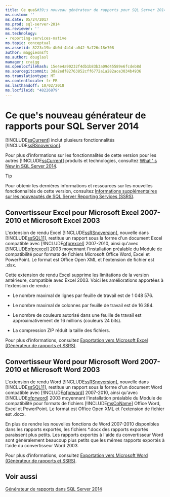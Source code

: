 ```yaml
---
title: Ce que&#39;s nouveau générateur de rapports pour SQL Server 2014 | Microsoft Docs
ms.custom: ''
ms.date: 05/24/2017
ms.prod: sql-server-2014
ms.reviewer: ''
ms.technology:
- reporting-services-native
ms.topic: conceptual
ms.assetid: 8223c19b-4b0d-4b1d-a042-9a726c18e708
author: maggiesmsft
ms.author: douglasl
manager: craigg
ms.openlocfilehash: 15e4e4a90232f4db1b83b3a09d45589e6fcdeb8d
ms.sourcegitcommit: 3da2edf82763852cff6772a1a282ace3034b4936
ms.translationtype: MT
ms.contentlocale: fr-FR
ms.lasthandoff: 10/02/2018
ms.locfileid: "48226879"
---
```

# <a name="what39s-new-in-report-builder-for-sql-server-2014"></a>Ce que&#39;s nouveau générateur de rapports pour SQL Server 2014
  [!INCLUDE[ssCurrent](../includes/sscurrent-md.md)] inclut plusieurs fonctionnalités [!INCLUDE[ssRSnoversion](../includes/ssrsnoversion-md.md)].  
  
 Pour plus d’informations sur les fonctionnalités de cette version pour les autres [!INCLUDE[ssCurrent](../includes/sscurrent-md.md)] produits et technologies, consultez [What ' s New in SQL Server 2014](../sql-server/what-s-new-in-sql-server-2016.md).  
  
> [!TIP]  
>  Pour obtenir les dernières informations et ressources sur les nouvelles fonctionnalités de cette version, consultez [Informations supplémentaires sur les nouveautés de SQL Server Reporting Services (SSRS)](http://go.microsoft.com/fwlink/?LinkId=207147).  
  
##  <a name="ExcelRenderer"></a> Convertisseur Excel pour Microsoft Excel 2007-2010 et Microsoft Excel 2003  
 L'extension de rendu Excel [!INCLUDE[ssRSnoversion](../includes/ssrsnoversion-md.md)], nouvelle dans [!INCLUDE[ssSQL11](../includes/sssql11-md.md)], restitue un rapport sous la forme d'un document Excel compatible avec [!INCLUDE[ofprexcel](../includes/ofprexcel-md.md)] 2007-2010, ainsi qu'avec [!INCLUDE[ofprexcel](../includes/ofprexcel-md.md)] 2003 moyennant l'installation préalable du Module de compatibilité pour formats de fichiers Microsoft Office Word, Excel et PowerPoint. Le format est Office Open XML et l'extension de fichier est .xlsx.  
  
 Cette extension de rendu Excel supprime les limitations de la version antérieure, compatible avec Excel 2003. Voici les améliorations apportées à l'extension de rendu :  
  
-   Le nombre maximal de lignes par feuille de travail est de 1 048 576.  
  
-   Le nombre maximal de colonnes par feuille de travail est de 16 384.  
  
-   Le nombre de couleurs autorisé dans une feuille de travail est approximativement de 16 millions (couleurs 24 bits).  
  
-   La compression ZIP réduit la taille des fichiers.  
  
 Pour plus d’informations, consultez [Exportation vers Microsoft Excel &#40;Générateur de rapports et SSRS&#41;](report-builder/exporting-to-microsoft-excel-report-builder-and-ssrs.md).  
  
##  <a name="WordRenderer"></a> Convertisseur Word pour Microsoft Word 2007-2010 et Microsoft Word 2003  
 L'extension de rendu Word [!INCLUDE[ssRSnoversion](../includes/ssrsnoversion-md.md)], nouvelle dans [!INCLUDE[ssSQL11](../includes/sssql11-md.md)], restitue un rapport sous la forme d'un document Word compatible avec [!INCLUDE[ofprword](../includes/ofprword-md.md)] 2007-2010, ainsi qu'avec [!INCLUDE[ofprword](../includes/ofprword-md.md)] 2003 moyennant l'installation préalable du Module de compatibilité pour formats de fichiers [!INCLUDE[msCoName](../includes/msconame-md.md)] Office Word, Excel et PowerPoint. Le format est Office Open XML et l'extension de fichier est .docx.  
  
 En plus de rendre les nouvelles fonctions de Word 2007-2010 disponibles dans les rapports exportés, les fichiers *.docx des rapports exportés paraissent plus petits. Les rapports exportés à l'aide du convertisseur Word sont généralement beaucoup plus petits que les mêmes rapports exportés à l'aide du convertisseur Word 2003.  
  
 Pour plus d’informations, consultez [Exportation vers Microsoft Word &#40;Générateur de rapports et SSRS&#41;](report-builder/exporting-to-microsoft-word-report-builder-and-ssrs.md).  
  
## <a name="see-also"></a>Voir aussi  
 [Générateur de rapports dans SQL Server 2014](report-builder/report-builder-in-sql-server-2016.md)  
  
  
